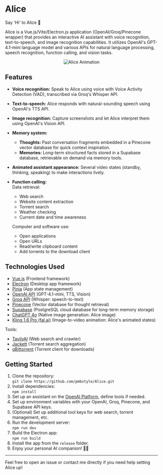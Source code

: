 # Alice

Say 'Hi' to Alice 👋

Alice is a Vue.js/Vite/Electron.js application (OpenAI/Groq/Pinecone wrapper) that provides an interactive AI assistant with voice recognition, text-to-speech, and image recognition capabilities. It utilizes OpenAI's GPT-4.1-mini language model and various APIs for natural language processing, speech recognition, function calling, and vision tasks.

<p align="center">
  <img src="https://github.com/pmbstyle/Alice/blob/main/animation.gif?raw=true" alt="Alice Animation">
</p>

## Features

- **Voice recognition:** Speak to Alice using voice with Voice Activity Detection (VAD), transcribed via Groq's Whisper API.
- **Text-to-speech:** Alice responds with natural-sounding speech using OpenAI's TTS API.
- **Image recognition:** Capture screenshots and let Alice interpret them using OpenAI's Vision API.
- **Memory system:**  
  - **Thoughts:** Past conversation fragments embedded in a Pinecone vector database for quick context inspiration.  
  - **Memories:** Long-term structured facts stored in a Supabase database, retrievable on demand via memory tools.
- **Animated assistant appearance:** Several video states (standby, thinking, speaking) to make interactions lively.
- **Function calling:**  
  Data retrieval:
   - Web search
   - Website content extraction
   - Torrent search
   - Weather checking
   - Current date and time awareness

  Computer and software use:
   - Open applications
   - Open URLs
   - Read/write clipboard content
   - Add torrents to the download client

## Technologies Used

- [Vue.js](https://vuejs.org/) (Frontend framework)
- [Electron](https://www.electronjs.org/) (Desktop app framework)
- [Pinia](https://pinia.vuejs.org/) (App state management)
- [OpenAI API](https://platform.openai.com/docs/api-reference/introduction) (GPT-4.1-mini, TTS, Vision)
- [Groq API](https://console.groq.com/) (Whisper: speech-to-text)
- [Pinecone](https://www.pinecone.io/) (Vector database for thought retrieval)
- [Supabase](https://supabase.com/) (PostgreSQL cloud database for long-term memory storage)
- [ChatGPT 4o](https://chat.openai.com) (Native image generation: Alice image)
- [Kling 1.6 Pro (fal.ai)](https://fal.ai/) (Image-to-video animation: Alice's animated states)

Tools:
- [TavilyAI](https://tavily.com) (Web search and crawler)
- [Jackett](https://github.com/Jackett/Jackett) (Torrent search aggregation)
- [qBittorrent](https://www.qbittorrent.org/) (Torrent client for downloads)

## Getting Started

1. Clone the repository:  
   `git clone https://github.com/pmbstyle/Alice.git`
2. Install dependencies:  
   `npm install`
3. Set up an assistant on the [OpenAI Platform](https://platform.openai.com/assistants), define tools if needed.
4. Set up environment variables with your OpenAI, Groq, Pinecone, and Supabase API keys.
5. (Optional) Set up additional tool keys for web search, torrent management, etc.
6. Run the development server:  
   `npm run dev`
7. Build the Electron app:  
   `npm run build`
8. Install the app from the `release` folder.
9. Enjoy your personal AI companion! 🧠💬

---

Feel free to open an issue or contact me directly if you need help setting Alice up!
